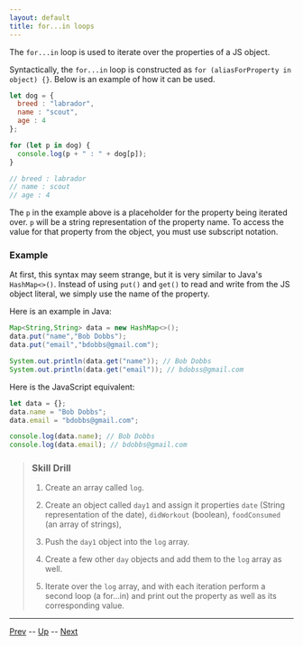 ```yaml
---
layout: default
title: for...in loops
---
```

The `for...in` loop is used to iterate over the properties of a JS object.

Syntactically, the `for...in` loop is constructed as `for (aliasForProperty in object) {}`. Below is an example of how it can be used.

```js
let dog = {
  breed : "labrador",
  name : "scout",
  age : 4
};

for (let p in dog) {
  console.log(p + " : " + dog[p]);
}

// breed : labrador
// name : scout
// age : 4
```

The `p` in the example above is a placeholder for the property being iterated over. `p` will be a string representation of the property name. To access the value for that property from the object, you must use subscript notation.

### Example
At first, this syntax may seem strange, but it is very similar to Java's `HashMap<>()`. Instead of using `put()` and `get()` to read and write from the JS object literal, we simply use the name of the property.

Here is an example in Java:

```java
Map<String,String> data = new HashMap<>();
data.put("name","Bob Dobbs");
data.put("email","bdobbs@gmail.com");

System.out.println(data.get("name")); // Bob Dobbs
System.out.println(data.get("email")); // bdobss@gmail.com
```

Here is the JavaScript equivalent:

```js
let data = {};
data.name = "Bob Dobbs";
data.email = "bdobbs@gmail.com";

console.log(data.name); // Bob Dobbs
console.log(data.email); // bdobbs@gmail.com
```

> ### Skill Drill
> 1. Create an array called `log`.  
>
> 1. Create an object called `day1` and assign it properties `date` (String representation of the date), `didWorkout` (boolean), `foodConsumed` (an array of strings),
>
> 1. Push the `day1` object into the `log` array.
>
> 1. Create a few other `day` objects and add them to the `log` array as well.
>
> 1. Iterate over the `log` array, and with each iteration perform a second loop (a for...in) and print out the property as well as its corresponding value.

<hr>

[Prev](manipulatingProperties.md) -- [Up](README.md) -- [Next](objectsAreKeyValuePairs-labs.md)


